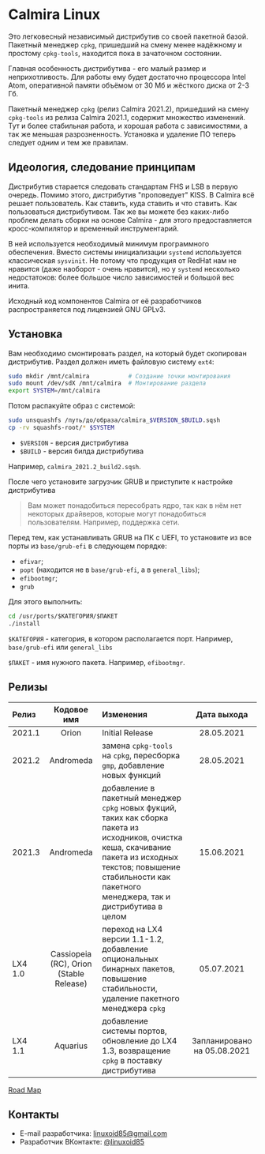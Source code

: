 # Calmira Linux

Это легковесный независимый дистрибутив со своей пакетной базой.
Пакетный менеджер `cpkg`, пришедший на смену менее надёжному и простому `cpkg-tools`, находится пока в зачаточном состоянии.

Главная особенность дистрибутива - его малый размер и неприхотливость. Для работы ему будет достаточно процессора Intel Atom, оперативной памяти объёмом от 30 Мб и жёсткого диска от 2-3 Гб.

Пакетный менеджер `cpkg` (релиз Calmira 2021.2), пришедший на смену `cpkg-tools` из релиза Calmira 2021.1, содержит множество изменений. Тут и более стабильная работа, и хорошая работа с зависимостями, а так же меньшая разрозненность. Установка и удаление ПО теперь следует одним и тем же правилам.

## Идеология, следование принципам
Дистрибутив старается следовать стандартам FHS и LSB в первую очередь. Помимо этого, дистрибутив "проповедует" KISS. В Calmira всё решает пользователь. Как ставить, куда ставить и что ставить. Как пользоваться дистрибутивом. Так же вы можете без каких-либо проблем делать сборки на основе Calmira - для этого предоставляется кросс-компилятор и временный инструментарий.

В ней используется необходимый минимум программного обеспечения. Вместо системы инициализации `systemd` используется классическая `sysvinit`. Не потому что продукция от RedHat нам не нравится (даже наоборот - очень нравится), но у `systemd` несколько недостатоков: более большое число зависимостей и большой вес инита.

Исходный код компонентов Calmira от её разработчиков распространяется под лицензией GNU GPLv3.

## Установка
Вам необходимо смонтировать раздел, на который будет скопирован дистрибутив. Раздел должен иметь файловую систему `ext4`:
```bash
sudo mkdir /mnt/calmira           # Создание точки монтирования
sudo mount /dev/sdX /mnt/calmira  # Монтирование раздела
export SYSTEM=/mnt/calmira
```

Потом распакуйте образ с системой:
```bash
sudo unsquashfs /путь/до/образа/calmira_$VERSION_$BUILD.sqsh
cp -rv squashfs-root/* $SYSTEM
```

* `$VERSION` - версия дистрибутива
* `$BUILD` - версия билда дистрибутива

Например, `calmira_2021.2_build2.sqsh`.

После чего установите загрузчик GRUB и приступите к настройке дистрибутива

> Вам может понадобиться пересобрать ядро, так как в нём нет некоторых драйверов, которые могут понадобиться пользователям. Например, поддержка сети.

Перед тем, как устанавливать GRUB на ПК с UEFI, то установите из все порты из `base/grub-efi` в следующем порядке:
* `efivar`;
* `popt` (находится не в `base/grub-efi`, а в `general_libs`);
* `efibootmgr`;
* `grub`

Для этого выполнить:

```bash
cd /usr/ports/$КАТЕГОРИЯ/$ПАКЕТ
./install
```

`$КАТЕГОРИЯ` - категория, в котором располагается порт. Например, `base/grub-efi` или `general_libs`

`$ПАКЕТ` - имя нужного пакета. Например, `efibootmgr`.

## Релизы
| Релиз  | Кодовое имя | Изменения | Дата выхода |
|:-------|:-----------:|:----------|:-----------:|
| 2021.1 | Orion       | Initial Release       | 28.05.2021  |
| 2021.2 | Andromeda   | замена `cpkg-tools` на `cpkg`, пересборка `gmp`, добавление новых функций | 28.05.2021 |
| 2021.3 | Andromeda   | добавление в пакетный менеджер `cpkg` новых фукций, таких как сборка пакета из исходников, очистка кеша, скачивание пакета из исходных текстов; повышение стабильности как пакетного менеджера, так и дистрибутива в целом | 15.06.2021 |
| LX4 1.0 | Cassiopeia (RC), Orion (Stable Release)  | переход на LX4 версии 1.1-1.2, добавление опциональных бинарных пакетов, повышение стабильности, удаление пакетного менеджера `cpkg` | 05.07.2021 |
| LX4 1.1 | Aquarius    | добавление системы портов, обновление до LX4 1.3, возвращение `cpkg` в поставку дистрибутива | Запланировано на 05.08.2021 |

[Road Map](docs/roadmap.md)

## Контакты
* E-mail разработчика: <linuxoid85@gmail.com>
* Разработчик ВКонтакте: [@linuxoid85](https://vk.com/linuxoid85)
